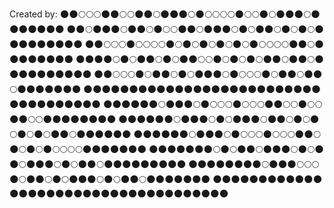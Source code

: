 Created by:
🌑🌑🌕🌕🌕🌑🌑🌕🌕🌑🌑🌕🌑🌑🌑🌕🌑🌕🌕🌕🌕🌑🌕🌕🌑🌕🌑🌑🌑🌕🌑🌑🌑🌑🌑🌑🌑
🌑🌑🌕🌑🌑🌑🌕🌑🌑🌕🌑🌕🌕🌑🌑🌕🌑🌑🌑🌕🌑🌕🌑🌑🌕🌑🌕🌑🌕🌑🌑🌑🌑🌑🌑🌑🌑🌑
🌑🌑🌕🌕🌕🌑🌕🌕🌕🌕🌑🌕🌑🌕🌑🌕🌑🌕🌑🌕🌑🌕🌕🌕🌕🌑🌑🌕🌑🌑🌑🌑🌑🌑🌑🌑
🌑🌑🌑🌑🌕🌑🌕🌑🌑🌕🌑🌕🌑🌑🌕🌕🌑🌕🌑🌕🌑🌕🌑🌑🌕🌑🌑🌕🌑🌑🌑🌑🌑🌑🌑🌑🌑🌑
🌑🌑🌕🌕🌕🌑🌕🌑🌑🌕🌑🌕🌑🌑🌑🌕🌑🌕🌕🌕🌑🌕🌑🌑🌕🌑🌑🌕🌑🌑🌑🌑🌑🌑🌑
🌑🌑🌑🌑🌑🌑🌑🌑🌑🌑🌑🌑🌑🌑🌑🌑🌑🌑🌑🌑🌑🌑🌑🌑🌑🌑🌑🌑🌑🌑🌑🌑🌑🌑🌑🌑
🌑🌑🌑🌑🌑🌑🌕🌑🌑🌑🌕🌑🌕🌕🌕🌑🌕🌕🌕🌑🌑🌕🌕🌑🌕🌕🌑🌑🌕🌕🌑🌑🌑🌑🌑🌑🌑🌑
🌑🌑🌑🌑🌑🌑🌕🌑🌑🌑🌕🌑🌕🌑🌑🌑🌕🌑🌑🌕🌑🌕🌑🌕🌑🌕🌑🌕🌑🌑🌕🌑🌑🌑🌑🌑🌑
🌑🌑🌑🌑🌑🌑🌕🌑🌑🌑🌕🌑🌕🌕🌕🌑🌕🌕🌕🌑🌑🌕🌑🌕🌑🌕🌑🌕🌕🌕🌕🌑🌑🌑🌑🌑🌑🌑
🌑🌑🌑🌑🌑🌑🌑🌕🌑🌕🌑🌑🌕🌑🌑🌑🌕🌑🌕🌑🌑🌕🌑🌑🌑🌕🌑🌕🌑🌑🌕🌑🌑🌑🌑🌑🌑🌑🌑🌑
🌑🌑🌑🌑🌑🌑🌑🌑🌕🌑🌑🌑🌕🌕🌕🌑🌕🌑🌑🌕🌑🌕🌑🌑🌑🌕🌑🌕🌑🌑🌕🌑🌑🌑🌑🌑🌑🌑
🌑🌑🌑🌑🌑🌑🌑🌑🌑🌑🌑🌑🌑🌑🌑🌑🌑🌑🌑🌑🌑🌑🌑🌑🌑🌑🌑🌑🌑🌑🌑🌑🌑🌑🌑🌑
